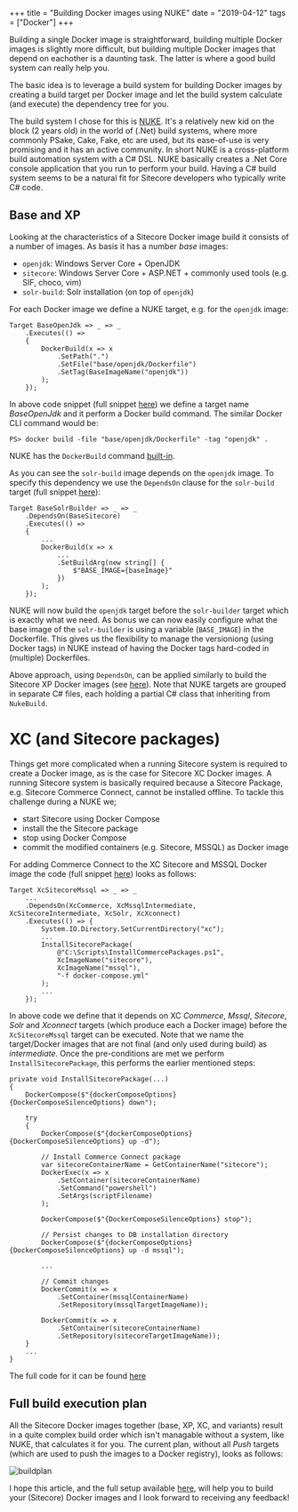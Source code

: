 +++
title = "Building Docker images using NUKE"
date = "2019-04-12"
tags = ["Docker"]
+++

Building a single Docker image is straightforward, building multiple Docker images is slightly more difficult, but building multiple Docker images that depend on eachother is a daunting task. The latter is where a good build system can really help you.
<!--more-->

The basic idea is to leverage a build system for building Docker images by creating a build target per Docker image and let the build system calculate (and execute) the dependency tree for you.

The build system I chose for this is [NUKE](http://www.nuke.build). It's a relatively new kid on the block (2 years old) in the world of (.Net) build systems, where more commonly PSake, Cake, Fake, etc are used, but its ease-of-use is very promising and it has an active community. In short NUKE is a cross-platform build automation system with a C# DSL. NUKE basically creates a .Net Core console application that you run to perform your build. Having a C# build system seems to be a natural fit for Sitecore developers who typically write C# code. 

## Base and XP
Looking at the characteristics of a Sitecore Docker image build it consists of a number of images. As basis it has a number *base* images: 
- `openjdk`: Windows Server Core + OpenJDK 
- `sitecore`: Windows Server Core + ASP.NET + commonly used tools (e.g. SIF, choco, vim)
- `solr-build`: Solr installation (on top of `openjdk`)

For each Docker image we define a NUKE target, e.g. for the `openjdk` image:
```
Target BaseOpenJdk => _ => _
    .Executes(() =>
    {
        DockerBuild(x => x
            .SetPath(".")  
            .SetFile("base/openjdk/Dockerfile")
            .SetTag(BaseImageName("openjdk"))
        );
    });
```

In above code snippet (full snippet [here](https://github.com/avivasolutionsnl/sitecore-docker/blob/601f158cdbc69622b4c11ae5125ab19cdfdf4326/build/Build.Base.cs#L25)) we define a target name *BaseOpenJdk* and it perform a Docker build command. The similar Docker CLI command would be:
```
PS> docker build -file "base/openjdk/Dockerfile" -tag "openjdk" .
```
NUKE has the `DockerBuild` command [built-in](https://nuke.build/api/Nuke.Docker/Nuke.Docker.DockerTasks.html).

As you can see the `solr-build` image depends on the `openjdk` image. To specify this dependency we use the `DependsOn` clause for the `solr-build` target (full snippet [here](https://github.com/avivasolutionsnl/sitecore-docker/blob/601f158cdbc69622b4c11ae5125ab19cdfdf4326/build/Build.Base.cs#L47)):
```
Target BaseSolrBuilder => _ => _
    .DependsOn(BaseSitecore)
    .Executes(() =>
    {
        ...
        DockerBuild(x => x
            ...
            .SetBuildArg(new string[] {
                $"BASE_IMAGE={baseImage}"
            })
        );
    });
```
NUKE will now build the `openjdk` target before the `solr-builder` target which is exactly what we need. As bonus we can now easily configure what the base image of the `solr-builder` is using a variable (`BASE_IMAGE`) in the Dockerfile. This gives us the flexibility to manage the versioniong (using Docker tags) in NUKE instead of having the Docker tags hard-coded in (multiple) Dockerfiles.

Above approach, using `DependsOn`, can be applied similarly to build the Sitecore XP Docker images (see [here](https://github.com/avivasolutionsnl/sitecore-docker/blob/master/build/Build.Xp.cs)). Note that NUKE targets are grouped in separate C# files, each holding a partial C# class that inheriting from `NukeBuild`.

# XC (and Sitecore packages)
Things get more complicated when a running Sitecore system is required to create a Docker image, as is the case for Sitecore XC Docker images. A running Sitecore system is basically required because a Sitecore Package, e.g. Sitecore Commerce Connect, cannot be installed offline. 
To tackle this challenge during a NUKE we;
- start Sitecore using Docker Compose
- install the the Sitecore package
- stop using Docker Compose
- commit the modified containers (e.g. Sitecore, MSSQL) as Docker image

For adding Commerce Connect to the XC Sitecore and MSSQL Docker image the code (full snippet [here](
https://github.com/avivasolutionsnl/sitecore-docker/blob/601f158cdbc69622b4c11ae5125ab19cdfdf4326/build/Build.Xc.cs#L183)) looks as follows:
```
Target XcSitecoreMssql => _ => _
    ...
    .DependsOn(XcCommerce, XcMssqlIntermediate, XcSitecoreIntermediate, XcSolr, XcXconnect)
    .Executes(() => {
        System.IO.Directory.SetCurrentDirectory("xc");
        ...
        InstallSitecorePackage(
            @"C:\Scripts\InstallCommercePackages.ps1", 
            XcImageName("sitecore"), 
            XcImageName("mssql"),
            "-f docker-compose.yml"
        );
        ...
    });
``` 
In above code we define that it depends on XC *Commerce*, *Mssql*, *Sitecore*, *Solr* and *Xconnect* targets (which produce each a Docker image) before the `XcSitecoreMssql` target can be executed. Note that we name the target/Docker images that are not final (and only used during build) as *intermediate*.
Once the pre-conditions are met we perform `InstallSitecorePackage`, this performs the earlier mentioned steps:
```
private void InstallSitecorePackage(...)
{
    DockerCompose($"{dockerComposeOptions} {DockerComposeSilenceOptions} down");

    try
    {
        DockerCompose($"{dockerComposeOptions} {DockerComposeSilenceOptions} up -d");

        // Install Commerce Connect package
        var sitecoreContainerName = GetContainerName("sitecore");
        DockerExec(x => x
            .SetContainer(sitecoreContainerName)
            .SetCommand("powershell")
            .SetArgs(scriptFilename)
        );

        DockerCompose($"{DockerComposeSilenceOptions} stop");

        // Persist changes to DB installation directory
        DockerCompose($"{dockerComposeOptions} {DockerComposeSilenceOptions} up -d mssql");

        ...

        // Commit changes
        DockerCommit(x => x
            .SetContainer(mssqlContainerName)
            .SetRepository(mssqlTargetImageName));

        DockerCommit(x => x
            .SetContainer(sitecoreContainerName)
            .SetRepository(sitecoreTargetImageName));
    }
    ...
}
```
The full code for it can be found [here](https://github.com/avivasolutionsnl/sitecore-docker/blob/601f158cdbc69622b4c11ae5125ab19cdfdf4326/build/Build.cs#L78)

## Full build execution plan
All the Sitecore Docker images together (base, XP, XC, and variants) result in a quite complex build order which isn't managable without a system, like NUKE, that calculates it for you. The current plan, without all *Push* targets (which are used to push the images to a Docker registry), looks as follows:

![buildplan](/buildplan.png)

I hope this article, and the full setup available [here](
https://github.com/avivasolutionsnl/sitecore-docker), will help you to build your (Sitecore) Docker images and I look forward to receiving any feedback!
 